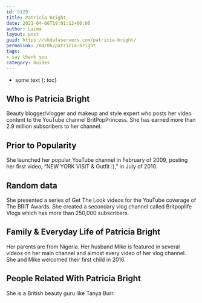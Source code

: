 ```yaml
---
id: 5129
title: Patricia Bright
date: 2021-04-06T19:01:12+00:00
author: Laima
layout: post
guid: https://ukdataservers.com/patricia-bright/
permalink: /04/06/patricia-bright
tags:
- say thank you
category: Guides
---
```


* some text
{: toc}


## Who is Patricia Bright
                  
                  
                  
Beauty blogger/vlogger and makeup and style expert who posts her video content to the YouTube channel BritPopPrincess. She has earned more than 2.9 million subscribers to her channel.
                  
              
            
              
            
                
                
                
## Prior to Popularity
                  
                  
                  
She launched her popular YouTube channel in February of 2009, posting her first video, &#8220;NEW YORK VISIT & Outfit :),&#8221; in July of 2010.
                  
              
            
              
            
                
                
                
## Random data
                  
                  
                  
She presented a series of Get The Look videos for the YouTube coverage of The BRIT Awards. She created a secondary vlog channel called Britpoplife Vlogs which has more than 250,000 subscribers.
                  
              
            
              
            
                
                
                
## Family & Everyday Life of Patricia Bright
                  
                  
                  
Her parents are from Nigeria. Her husband Mike is featured in several videos on her main channel and almost every video of her vlog channel. She and Mike welcomed their first child in 2016.
                  
              
            
              
            
                
                
                
## People Related With Patricia Bright
                  
                  
                  
She is a British beauty guru like Tanya Burr.
                  
              
            
              
            
                
              
            
              
              
            
            
              
            
          
          
          